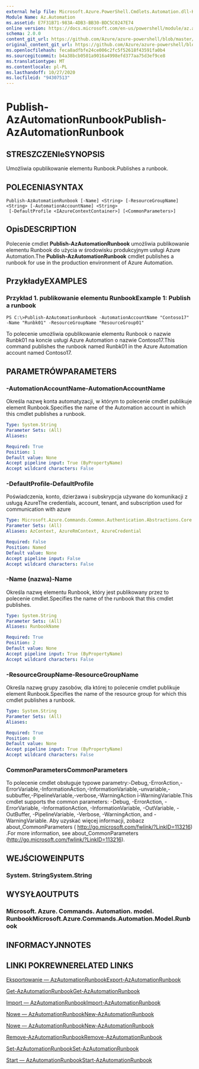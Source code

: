```yaml
---
external help file: Microsoft.Azure.PowerShell.Cmdlets.Automation.dll-Help.xml
Module Name: Az.Automation
ms.assetid: E7F31B71-983A-4DB3-BB30-BDC5C0247E74
online version: https://docs.microsoft.com/en-us/powershell/module/az.automation/publish-azautomationrunbook
schema: 2.0.0
content_git_url: https://github.com/Azure/azure-powershell/blob/master/src/Automation/Automation/help/Publish-AzAutomationRunbook.md
original_content_git_url: https://github.com/Azure/azure-powershell/blob/master/src/Automation/Automation/help/Publish-AzAutomationRunbook.md
ms.openlocfilehash: feca8adfbfe24ce006c2fc5f52618f43591fa0b4
ms.sourcegitcommit: b4a38bcb0501a9016a4998efd377aa75d3ef9ce8
ms.translationtype: MT
ms.contentlocale: pl-PL
ms.lasthandoff: 10/27/2020
ms.locfileid: "94307513"
---
```

# <span data-ttu-id="6b0cb-101">Publish-AzAutomationRunbook</span><span class="sxs-lookup"><span data-stu-id="6b0cb-101">Publish-AzAutomationRunbook</span></span>

## <span data-ttu-id="6b0cb-102">STRESZCZENIe</span><span class="sxs-lookup"><span data-stu-id="6b0cb-102">SYNOPSIS</span></span>
<span data-ttu-id="6b0cb-103">Umożliwia opublikowanie elementu Runbook.</span><span class="sxs-lookup"><span data-stu-id="6b0cb-103">Publishes a runbook.</span></span>

## <span data-ttu-id="6b0cb-104">POLECENIA</span><span class="sxs-lookup"><span data-stu-id="6b0cb-104">SYNTAX</span></span>

```
Publish-AzAutomationRunbook [-Name] <String> [-ResourceGroupName] <String> [-AutomationAccountName] <String>
 [-DefaultProfile <IAzureContextContainer>] [<CommonParameters>]
```

## <span data-ttu-id="6b0cb-105">Opis</span><span class="sxs-lookup"><span data-stu-id="6b0cb-105">DESCRIPTION</span></span>
<span data-ttu-id="6b0cb-106">Polecenie cmdlet **Publish-AzAutomationRunbook** umożliwia publikowanie elementu Runbook do użycia w środowisku produkcyjnym usługi Azure Automation.</span><span class="sxs-lookup"><span data-stu-id="6b0cb-106">The **Publish-AzAutomationRunbook** cmdlet publishes a runbook for use in the production environment of Azure Automation.</span></span>

## <span data-ttu-id="6b0cb-107">Przykłady</span><span class="sxs-lookup"><span data-stu-id="6b0cb-107">EXAMPLES</span></span>

### <span data-ttu-id="6b0cb-108">Przykład 1. publikowanie elementu Runbook</span><span class="sxs-lookup"><span data-stu-id="6b0cb-108">Example 1: Publish a runbook</span></span>
```
PS C:\>Publish-AzAutomationRunbook -AutomationAccountName "Contoso17" -Name "Runbk01" -ResourceGroupName "ResourceGroup01"
```

<span data-ttu-id="6b0cb-109">To polecenie umożliwia opublikowanie elementu Runbook o nazwie Runbk01 na koncie usługi Azure Automation o nazwie Contoso17.</span><span class="sxs-lookup"><span data-stu-id="6b0cb-109">This command publishes the runbook named Runbk01 in the Azure Automation account named Contoso17.</span></span>

## <span data-ttu-id="6b0cb-110">PARAMETRÓW</span><span class="sxs-lookup"><span data-stu-id="6b0cb-110">PARAMETERS</span></span>

### <span data-ttu-id="6b0cb-111">-AutomationAccountName</span><span class="sxs-lookup"><span data-stu-id="6b0cb-111">-AutomationAccountName</span></span>
<span data-ttu-id="6b0cb-112">Określa nazwę konta automatyzacji, w którym to polecenie cmdlet publikuje element Runbook.</span><span class="sxs-lookup"><span data-stu-id="6b0cb-112">Specifies the name of the Automation account in which this cmdlet publishes a runbook.</span></span>

```yaml
Type: System.String
Parameter Sets: (All)
Aliases:

Required: True
Position: 1
Default value: None
Accept pipeline input: True (ByPropertyName)
Accept wildcard characters: False
```

### <span data-ttu-id="6b0cb-113">-DefaultProfile</span><span class="sxs-lookup"><span data-stu-id="6b0cb-113">-DefaultProfile</span></span>
<span data-ttu-id="6b0cb-114">Poświadczenia, konto, dzierżawa i subskrypcja używane do komunikacji z usługą Azure</span><span class="sxs-lookup"><span data-stu-id="6b0cb-114">The credentials, account, tenant, and subscription used for communication with azure</span></span>

```yaml
Type: Microsoft.Azure.Commands.Common.Authentication.Abstractions.Core.IAzureContextContainer
Parameter Sets: (All)
Aliases: AzContext, AzureRmContext, AzureCredential

Required: False
Position: Named
Default value: None
Accept pipeline input: False
Accept wildcard characters: False
```

### <span data-ttu-id="6b0cb-115">-Name (nazwa)</span><span class="sxs-lookup"><span data-stu-id="6b0cb-115">-Name</span></span>
<span data-ttu-id="6b0cb-116">Określa nazwę elementu Runbook, który jest publikowany przez to polecenie cmdlet.</span><span class="sxs-lookup"><span data-stu-id="6b0cb-116">Specifies the name of the runbook that this cmdlet publishes.</span></span>

```yaml
Type: System.String
Parameter Sets: (All)
Aliases: RunbookName

Required: True
Position: 2
Default value: None
Accept pipeline input: True (ByPropertyName)
Accept wildcard characters: False
```

### <span data-ttu-id="6b0cb-117">-ResourceGroupName</span><span class="sxs-lookup"><span data-stu-id="6b0cb-117">-ResourceGroupName</span></span>
<span data-ttu-id="6b0cb-118">Określa nazwę grupy zasobów, dla której to polecenie cmdlet publikuje element Runbook.</span><span class="sxs-lookup"><span data-stu-id="6b0cb-118">Specifies the name of the resource group for which this cmdlet publishes a runbook.</span></span>

```yaml
Type: System.String
Parameter Sets: (All)
Aliases:

Required: True
Position: 0
Default value: None
Accept pipeline input: True (ByPropertyName)
Accept wildcard characters: False
```

### <span data-ttu-id="6b0cb-119">CommonParameters</span><span class="sxs-lookup"><span data-stu-id="6b0cb-119">CommonParameters</span></span>
<span data-ttu-id="6b0cb-120">To polecenie cmdlet obsługuje typowe parametry:-Debug,-ErrorAction,-ErrorVariable,-InformationAction,-InformationVariable,-unvariable,-subbuffer,-PipelineVariable,-verbose,-WarningAction i-WarningVariable.</span><span class="sxs-lookup"><span data-stu-id="6b0cb-120">This cmdlet supports the common parameters: -Debug, -ErrorAction, -ErrorVariable, -InformationAction, -InformationVariable, -OutVariable, -OutBuffer, -PipelineVariable, -Verbose, -WarningAction, and -WarningVariable.</span></span> <span data-ttu-id="6b0cb-121">Aby uzyskać więcej informacji, zobacz about_CommonParameters ( http://go.microsoft.com/fwlink/?LinkID=113216) .</span><span class="sxs-lookup"><span data-stu-id="6b0cb-121">For more information, see about_CommonParameters (http://go.microsoft.com/fwlink/?LinkID=113216).</span></span>

## <span data-ttu-id="6b0cb-122">WEJŚCIOWE</span><span class="sxs-lookup"><span data-stu-id="6b0cb-122">INPUTS</span></span>

### <span data-ttu-id="6b0cb-123">System. String</span><span class="sxs-lookup"><span data-stu-id="6b0cb-123">System.String</span></span>

## <span data-ttu-id="6b0cb-124">WYSYŁA</span><span class="sxs-lookup"><span data-stu-id="6b0cb-124">OUTPUTS</span></span>

### <span data-ttu-id="6b0cb-125">Microsoft. Azure. Commands. Automation. model. Runbook</span><span class="sxs-lookup"><span data-stu-id="6b0cb-125">Microsoft.Azure.Commands.Automation.Model.Runbook</span></span>

## <span data-ttu-id="6b0cb-126">INFORMACYJN</span><span class="sxs-lookup"><span data-stu-id="6b0cb-126">NOTES</span></span>

## <span data-ttu-id="6b0cb-127">LINKI POKREWNE</span><span class="sxs-lookup"><span data-stu-id="6b0cb-127">RELATED LINKS</span></span>

[<span data-ttu-id="6b0cb-128">Eksportowanie — AzAutomationRunbook</span><span class="sxs-lookup"><span data-stu-id="6b0cb-128">Export-AzAutomationRunbook</span></span>](./Export-AzAutomationRunbook.md)

[<span data-ttu-id="6b0cb-129">Get-AzAutomationRunbook</span><span class="sxs-lookup"><span data-stu-id="6b0cb-129">Get-AzAutomationRunbook</span></span>](./Get-AzAutomationRunbook.md)

[<span data-ttu-id="6b0cb-130">Import — AzAutomationRunbook</span><span class="sxs-lookup"><span data-stu-id="6b0cb-130">Import-AzAutomationRunbook</span></span>](./Import-AzAutomationRunbook.md)

[<span data-ttu-id="6b0cb-131">Nowe — AzAutomationRunbook</span><span class="sxs-lookup"><span data-stu-id="6b0cb-131">New-AzAutomationRunbook</span></span>](./New-AzAutomationRunbook.md)

[<span data-ttu-id="6b0cb-132">Nowe — AzAutomationRunbook</span><span class="sxs-lookup"><span data-stu-id="6b0cb-132">New-AzAutomationRunbook</span></span>](./New-AzAutomationRunbook.md)

[<span data-ttu-id="6b0cb-133">Remove-AzAutomationRunbook</span><span class="sxs-lookup"><span data-stu-id="6b0cb-133">Remove-AzAutomationRunbook</span></span>](./Remove-AzAutomationRunbook.md)

[<span data-ttu-id="6b0cb-134">Set-AzAutomationRunbook</span><span class="sxs-lookup"><span data-stu-id="6b0cb-134">Set-AzAutomationRunbook</span></span>](./Set-AzAutomationRunbook.md)

[<span data-ttu-id="6b0cb-135">Start — AzAutomationRunbook</span><span class="sxs-lookup"><span data-stu-id="6b0cb-135">Start-AzAutomationRunbook</span></span>](./Start-AzAutomationRunbook.md)


